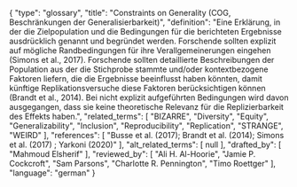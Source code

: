 {
    "type": "glossary",
    "title": "Constraints on Generality (COG, Beschränkungen der Generalisierbarkeit)",
    "definition": "Eine Erklärung, in der die Zielpopulation und die Bedingungen für die berichteten Ergebnisse ausdrücklich genannt und begründet werden. Forschende sollten explizit auf mögliche Randbedingungen für ihre Verallgemeinerungen eingehen (Simons et al., 2017). Forschende sollten detaillierte Beschreibungen der Population aus der die Stichprobe stammte und/oder kontextbezogene Faktoren liefern, die die Ergebnisse beeinflusst haben könnten, damit künftige Replikationsversuche diese Faktoren berücksichtigen können (Brandt et al., 2014). Bei nicht explizit aufgeführten Bedingungen wird davon ausgegangen, dass sie keine theoretische Relevanz für die Replizierbarkeit des Effekts haben.",
    "related_terms": [
        "BIZARRE",
        "Diversity",
        "Equity",
        "Generalizability",
        "Inclusion",
        "Reproducibility",
        "Replication",
        "STRANGE",
        "WEIRD"
    ],
    "references": [
        "Busse et al. (2017); Brandt et al. (2014); Simons et al. (2017) ; Yarkoni (2020)"
    ],
    "alt_related_terms": [
        null
    ],
    "drafted_by": [
        "Mahmoud Elsherif"
    ],
    "reviewed_by": [
        "Ali H. Al-Hoorie",
        "Jamie P. Cockcroft",
        "Sam Parsons",
        "Charlotte R. Pennington",
        "Timo Roettger"
    ],
    "language": "german"
}

